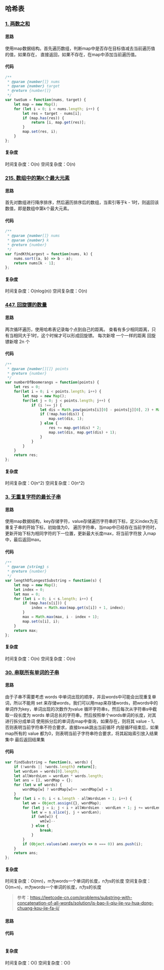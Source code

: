 ## 哈希表
### [1. 两数之和](https://leetcode-cn.com/problems/two-sum/)
#### 思路
使用map数据结构。首先遍历数组，判断map中是否存在目标值减去当前遍历值的值，如果存在，
直接返回，如果不存在，在map中添加当前遍历值。
#### 代码
```js
/**
 * @param {number[]} nums
 * @param {number} target
 * @return {number[]}
 */
var twoSum = function(nums, target) {
    let map = new Map();
    for (let i = 0; i < nums.length; i++) {
        let res = target - nums[i];
        if (map.has(res)) {
            return [i, map.get(res)];
        }
        map.set(res, i);
    }
};
```
#### 复杂度
时间复杂度：O(n)
空间复杂度：O(n)
### [215. 数组中的第K个最大元素](https://leetcode-cn.com/problems/kth-largest-element-in-an-array/)
#### 思路
首先对数组进行降序排序，然后遍历排序后的数组，当索引等于k - 1时，则返回该数值，即是数组中第k个最大元素。
#### 代码
```js
/**
 * @param {number[]} nums
 * @param {number} k
 * @return {number}
 */
var findKthLargest = function(nums, k) {
    nums.sort((a, b) => b - a);
    return nums[k - 1];
};
```
#### 复杂度
时间复杂度：O(nlog(n))
空间复杂度：O(n)
### [447. 回旋镖的数量](https://leetcode-cn.com/problems/number-of-boomerangs/)
#### 思路
两次循环遍历，使用哈希表记录每个点到自己的距离。
查看有多少相同距离，只有当相同大于1时，这个时候才可以形成回旋镖。 每次新增 一个一样的距离 回旋镖新增 2n 个
#### 代码
```js
/**
 * @param {number[][]} points
 * @return {number}
 */
var numberOfBoomerangs = function(points) {
    let res = 0;
    for(let i = 0; i < points.length; i++) {
        let map = new Map();
        for(let j = 0; j < points.length; j++) {
            if (i !== j) {
                let dis = Math.pow(points[i][0] - points[j][0], 2) + Math.pow(points[i][1] - points[j][1], 2);
                if (!map.has(dis)) {
                    map.set(dis, 1);
                } else {
                    res += map.get(dis) * 2;
                    map.set(dis, map.get(dis) + 1);
                }
            }
        }
    }
    return res;
};
```
#### 复杂度
时间复杂度：O(n^2)
空间复杂度：O(n^2)
### [3. 无重复字符的最长子串](https://leetcode-cn.com/problems/longest-substring-without-repeating-characters/)
#### 思路
使用map数据结构，key存储字符，value存储遍历字符串的下标，定义index为无重复子串的开始下标，初始值为0，
遍历字符串，当map中已经存在当前字符时，更新开始下标为相同字符的下一位置，更新最大长度max，将当前字符放
入map中，最后返回max。
#### 代码
```js
/**
 * @param {string} s
 * @return {number}
 */
var lengthOfLongestSubstring = function(s) {
    let map = new Map();
    let index = 0;
    let max = 0;
    for (let i = 0; i < s.length; i++) {
        if (map.has(s[i])) {
            index = Math.max(map.get(s[i]) + 1, index);
        }
        max = Math.max(max, i - index + 1);
        map.set(s[i], i);
    }
    return max;
};
```
#### 复杂度
时间复杂度：O(n)
空间复杂度：O(n)
### [30. 串联所有单词的子串](https://leetcode-cn.com/problems/substring-with-concatenation-of-all-words/)
#### 思路
由于子串不需要考虑 words 中单词出现的顺序，并且words中可能会出现重复单词，所以不能用 set 来存储words，我们可以用map来存储words，把words中的单词作为key，单词出现的次数作为value
循环字符串s，然后每次从字符串s中截取一段长度为 words 单词总长的字符串，然后按照单个words单词的长度，对其进行拆分成单词
使用拆分后的单词去map中查询，如果存在，则将其 value - 1，否则表明当前字符串不符合要求，直接break跳出当前循环
内层循环结束后，如果map所有的 value 都为0，则表明当前子字符串符合要求，将其起始索引放入结果集中
最后返回结果集
#### 代码
```js
var findSubstring = function(s, words) {
    if (!words || !words.length) return[];
    let wordLen = words[0].length;
    let allWordsLen = wordLen * words.length;
    let ans = [], wordMap = {};
    for (let w of words) {
        wordMap[w] ? wordMap[w]++ :wordMap[w] = 1
    }
    for (let i = 0; i < s.length - allWordsLen + 1; i++) {
        let wm = Object.assign({}, wordMap);
        for (let j = i; j < i + allWordsLen - wordLen + 1; j += wordLen) {
            let w = s.slice(j, j + wordLen);
            if (wm[w]) {
                wm[w]--
            } else {
                break;
            }
        }
        if (Object.values(wm).every(n => n === 0)) ans.push(i);
    }
    return ans;
};
```
#### 复杂度
时间复杂度：O(mn)，m为words一个单词的长度，n为s的长度
空间复杂度：O(m+n)，m为words一个单词的长度，n为s的长度
> 参考：https://leetcode-cn.com/problems/substring-with-concatenation-of-all-words/solution/js-bao-li-qiu-jie-yu-hua-dong-chuang-kou-jie-fa-ji/
### []()
#### 思路

#### 代码
```js

```
#### 复杂度
时间复杂度：O()
空间复杂度：O()